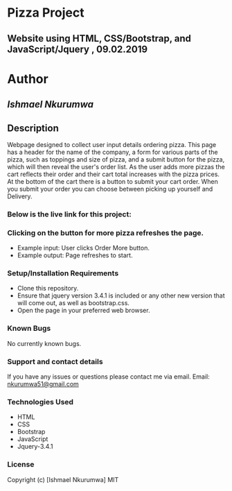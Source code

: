 # Pizza Project

## Website using HTML, CSS/Bootstrap, and JavaScript/Jquery , 09.02.2019

# Author
## _Ishmael Nkurumwa_

## Description

Webpage designed to collect user input details ordering pizza. This page has a header for the name of the company, a form for various parts of the pizza, such as toppings and size of pizza, and a submit button for the pizza, which will then reveal the user's order list. As the user adds more pizzas the cart reflects their order and their cart total increases with the pizza prices. At the bottom of the cart there is a button to submit your cart order. When you submit your order you can choose between picking up yourself and Delivery.

### Below is the live link for this project:


### Clicking on the button for more pizza refreshes the page.
* Example input: User clicks Order More button.
* Example output: Page refreshes to start.

### Setup/Installation Requirements
* Clone this repository.
* Ensure that jquery version 3.4.1 is included or any other new version that will come out, as well as bootstrap.css.
* Open the page in your preferred web browser.


### Known Bugs
No currently known bugs.

### Support and contact details
If you have any issues or questions please contact me via email.
Email: nkurumwa51@gmail.com

### Technologies Used
* HTML
* CSS
* Bootstrap
* JavaScript
* Jquery-3.4.1

### License
Copyright (c) [Ishmael Nkurumwa] MIT

